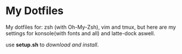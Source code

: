 # My Dotfiles

My dotfiles for: zsh (with Oh-My-Zsh), vim and tmux, 
but here are my settings for konsole(with fonts and all) and latte-dock aswell.

use **setup.sh** to *download and install*.

